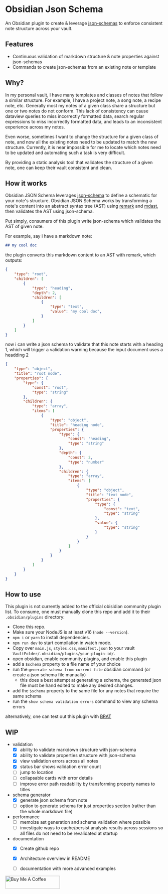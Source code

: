 # Obsidian Json Schema

An Obsidian plugin to create & leverage [json-schemas](https://json-schema.org/) to enforce consistent note structure across your vault.

## Features

- Continuous validation of markdown structure & note properties against json-schemas
- Commands to create json-schemas from an existing note or template

## Why?

In my personal vault, I have many templates and classes of notes that follow a similar structure. For example, I have a project note, a song note, a recipe note, etc. Generally most my notes of a given class share a structure but one or two notes do not conform. This lack of consistency can cause dataview queries to miss incorrectly formatted data, search regular expressions to miss incorrectly formatted data, and leads to an inconsistent experience across my notes.

Even worse, sometimes I want to change the structure for a given class of note, and now all the existing notes need to be updated to match the new structure. Currently, it is near impossible for me to locate which notes need to be updated and automating such a task is very difficult.

By providing a static analysis tool that validates the structure of a given note, one can keep their vault consistent and clean.

## How it works

Obsidian JSON Schema leverages [json-schema](https://json-schema.org/) to define a schematic for your note's structure. Obsidian JSON Schema works by transforming a note's content into an abstract syntax tree (AST) using [remark](https://github.com/remarkjs/remark) and [mdast](https://github.com/syntax-tree/mdast), then validates the AST using json-schema. 

Put simply, consumers of this plugin write json-schema which validates the AST of given note.

For example, say i have a markdown note:

```markdown
## my cool doc
```

the plugin converts this markdown content to an AST with remark, which outputs:

```json
{
    "type": "root",
    "children": [
        {
            "type": "heading",
            "depth": 2,
            "children": [
                {
                    "type": "text",
                    "value": "my cool doc",
                }
            ]
        }
    ]
}
```

now i can write a json schema to validate that this note starts with a heading 1, which will trigger a validation warning because the input document uses a headding 2 

```json
{
    "type": "object",
    "title": "root node",
    "properties": {
        "type": {
            "const": "root",
            "type": "string"
        },
        "children": {
            "type": "array",
            "items": [
                {
                    "type": "object",
                    "title": "heading node",
                    "properties": {
                        "type": {
                            "const": "heading",
                            "type": "string"
                        },
                        "depth": {
                            "const": 2,
                            "type": "number"
                        },
                        "children": {
                            "type": "array",
                            "items": [
                                {
                                    "type": "object",
                                    "title": "text node",
                                    "properties": {
                                        "type": {
                                            "const": "text",
                                            "type": "string"
                                        },
                                        "value": {
                                            "type": "string"
                                        }
                                    }
                                }
                            ]
                        }
                    }
                }
            ]
        }
    }
}
```

## How to use

This plugin is not currently added to the official obisidian community plugin list. To consume, one must manually clone this repo and add it to their `.obsidian/plugins` directory:

- Clone this repo.
- Make sure your NodeJS is at least v16 (`node --version`).
- `npm i` or `yarn` to install dependencies.
- `npm run dev` to start compilation in watch mode.
- Copy over `main.js`, `styles.css`, `manifest.json` to your vault `VaultFolder/.obsidian/plugins/your-plugin-id/`.
- open obsidian, enable community plugins, and enable this plugin
- add a `$schema` property to a file name of your choice
- run the `generate schema from current file` obsidian command (or create a json schema file manually)
  - this does a best attempt at generating a schema, the generated json file must be hand edited to make any desired changes.
- add the `$schema` property to the same file for any notes that require the same schema
- run the `show schema validation errors` command to view any schema errors

alternatively, one can test out this plugin with [BRAT](https://github.com/TfTHacker/obsidian42-brat)

## WIP
- validation
  - [x] ability to validate markdown structure with json-schema
  - [x] ability to validate properties structure with json-schema
  - [x] view validation errors across all notes
  - [x] status bar shows validation error count
  - [ ] jump to location
  - [ ] collapsable cards with error details
  - [ ] improve error path readability by transforming property names to titles
- schema generator 
  - [x] generate json schema from note
  - [ ] option to generate schema for just properties section (rather than the whole markdown file)
- performance
  - [ ] memoize ast generation and schema validation where possible
  - [ ] investigate ways to cache/persist analysis results across sessions so all files do not need to be revalidated at startup
- documentation
  - [x] Create github repo
  - [x] Architecture overview in README
  - [ ] documentation with more advanced examples


<a href="https://www.buymeacoffee.com/davemarne" target="_blank"><img src="https://cdn.buymeacoffee.com/buttons/default-orange.png" alt="Buy Me A Coffee" height="41" width="174"></a>